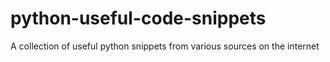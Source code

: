 # python-useful-code-snippets
A collection of useful python snippets from various sources on the internet
